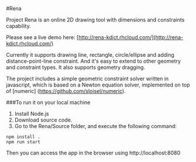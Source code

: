 #Rena

Project Rena is an online 2D drawing tool with dimensions and constraints capability. 

Please see a live demo here: [http://rena-kdict.rhcloud.com/](http://rena-kdict.rhcloud.com/)

Currently it supports drawing line, rectangle, circle/ellipse and adding distance-point-line constraint. And it's easy to extend to other geometry and constraint types. It also supports geometry dragging.

The project includes a simple geometric constraint solver written in javascript, which is based on a Newton equation solver, implemented on top of [numeric] (https://github.com/sloisel/numeric).

###To run it on your local machine
1. Install Node.js
2. Download source code.
3. Go to the Rena/Source folder, and execute the following command:

```
npm install .
npm run start
```
Then you can access the app in the browser using http://localhost:8080
